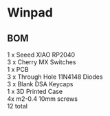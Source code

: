 # Winpad
## BOM
1 x Seeed XIAO RP2040 <br>
3 x Cherry MX Switches <br>
1 x PCB <br>
3 x Through Hole 11N4148 Diodes <br>
3 x Blank DSA Keycaps <br>
1 x 3D Printed Case <br>
4x m2-0.4 10mm screws <br>
12 total
